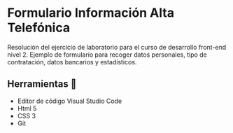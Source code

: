 # Formulario Información Alta Telefónica

Resolución del ejercicio de laboratorio para el curso de desarrollo front-end nivel 2.
Ejemplo de formulario para recoger datos personales, tipo de contratación, datos bancarios y estadísticos.

## Herramientas 🔧

* Editor de código Visual Studio Code
* Html 5
* CSS 3
* Git

